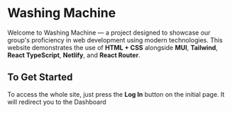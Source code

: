 # Washing Machine
Welcome to Washing Machine — a project designed to showcase our group's proficiency in web development using modern technologies. This website demonstrates the use of **HTML + CSS** alongside **MUI**, **Tailwind**, **React TypeScript**, **Netlify**, and **React Router**.

## To Get Started

To access the whole site, just press the **Log In** button on the initial page. It will redirect you to the Dashboard
